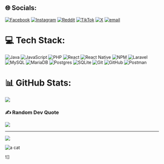 ## 🌐 Socials:
[![Facebook](https://img.shields.io/badge/Facebook-%231877F2.svg?logo=Facebook&logoColor=white)](https://facebook.com/lucas.842351) [![Instagram](https://img.shields.io/badge/Instagram-%23E4405F.svg?logo=Instagram&logoColor=white)](https://instagram.com/lukkkkcas) [![Reddit](https://img.shields.io/badge/Reddit-%23FF4500.svg?logo=Reddit&logoColor=white)](https://reddit.com/user/Grouchy-Cut4767) [![TikTok](https://img.shields.io/badge/TikTok-%23000000.svg?logo=TikTok&logoColor=white)](https://tiktok.com/@lucasprzybysz) [![X](https://img.shields.io/badge/X-black.svg?logo=X&logoColor=white)](https://x.com/1BonVivant) [![email](https://img.shields.io/badge/Email-D14836?logo=gmail&logoColor=white)](mailto:lsaviolo90@gmail.com) 

# 💻 Tech Stack:
![Java](https://img.shields.io/badge/java-%23ED8B00.svg?style=for-the-badge&logo=openjdk&logoColor=white) ![JavaScript](https://img.shields.io/badge/javascript-%23323330.svg?style=for-the-badge&logo=javascript&logoColor=%23F7DF1E) ![PHP](https://img.shields.io/badge/php-%23777BB4.svg?style=for-the-badge&logo=php&logoColor=white) ![React](https://img.shields.io/badge/react-%2320232a.svg?style=for-the-badge&logo=react&logoColor=%2361DAFB) ![React Native](https://img.shields.io/badge/react_native-%2320232a.svg?style=for-the-badge&logo=react&logoColor=%2361DAFB) ![NPM](https://img.shields.io/badge/NPM-%23CB3837.svg?style=for-the-badge&logo=npm&logoColor=white) ![Laravel](https://img.shields.io/badge/laravel-%23FF2D20.svg?style=for-the-badge&logo=laravel&logoColor=white) ![MySQL](https://img.shields.io/badge/mysql-4479A1.svg?style=for-the-badge&logo=mysql&logoColor=white) ![MariaDB](https://img.shields.io/badge/MariaDB-003545?style=for-the-badge&logo=mariadb&logoColor=white) ![Postgres](https://img.shields.io/badge/postgres-%23316192.svg?style=for-the-badge&logo=postgresql&logoColor=white) ![SQLite](https://img.shields.io/badge/sqlite-%2307405e.svg?style=for-the-badge&logo=sqlite&logoColor=white) ![Git](https://img.shields.io/badge/git-%23F05033.svg?style=for-the-badge&logo=git&logoColor=white) ![GitHub](https://img.shields.io/badge/github-%23121011.svg?style=for-the-badge&logo=github&logoColor=white) ![Postman](https://img.shields.io/badge/Postman-FF6C37?style=for-the-badge&logo=postman&logoColor=white)
# 📊 GitHub Stats:
![](https://github-readme-stats.vercel.app/api/top-langs/?username=LucasSaviolo&theme=dark&hide_border=false&include_all_commits=true&count_private=true&layout=compact)

### ✍️ Random Dev Quote
![](https://quotes-github-readme.vercel.app/api?type=horizontal&theme=radical)

---
[![](https://visitcount.itsvg.in/api?id=LucasSaviolo&icon=9&color=0)](https://visitcount.itsvg.in)

![a cat](https://user-images.githubusercontent.com/74038190/212741999-016fddbd-617a-4448-8042-0ecf907aea25.gif)

![]




<!-- Proudly created with GPRM ( https://gprm.itsvg.in ) -->
